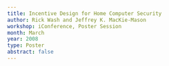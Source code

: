 ```yaml
---
title: Incentive Design for Home Computer Security
author: Rick Wash and Jeffrey K. MacKie-Mason
workshop: iConference, Poster Session
month: March
year: 2008
type: Poster
abstract: false
---
```

